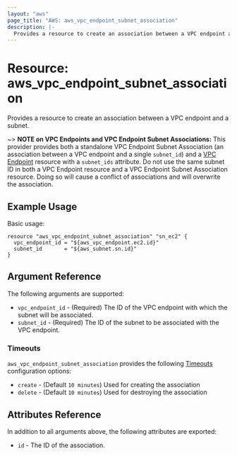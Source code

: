 ```yaml
---
layout: "aws"
page_title: "AWS: aws_vpc_endpoint_subnet_association"
description: |-
  Provides a resource to create an association between a VPC endpoint and a subnet.
---
```


# Resource: aws_vpc_endpoint_subnet_association

Provides a resource to create an association between a VPC endpoint and a subnet.

~> **NOTE on VPC Endpoints and VPC Endpoint Subnet Associations:** This provider provides
both a standalone VPC Endpoint Subnet Association (an association between a VPC endpoint
and a single `subnet_id`) and a [VPC Endpoint](vpc_endpoint.html) resource with a `subnet_ids`
attribute. Do not use the same subnet ID in both a VPC Endpoint resource and a VPC Endpoint Subnet
Association resource. Doing so will cause a conflict of associations and will overwrite the association.

## Example Usage

Basic usage:

```hcl
resource "aws_vpc_endpoint_subnet_association" "sn_ec2" {
  vpc_endpoint_id = "${aws_vpc_endpoint.ec2.id}"
  subnet_id       = "${aws_subnet.sn.id}"
}
```

## Argument Reference

The following arguments are supported:

* `vpc_endpoint_id` - (Required) The ID of the VPC endpoint with which the subnet will be associated.
* `subnet_id` - (Required) The ID of the subnet to be associated with the VPC endpoint.

### Timeouts

`aws_vpc_endpoint_subnet_association` provides the following
[Timeouts](/docs/configuration/resources.html#timeouts) configuration options:

- `create` - (Default `10 minutes`) Used for creating the association
- `delete` - (Default `10 minutes`) Used for destroying the association

## Attributes Reference

In addition to all arguments above, the following attributes are exported:

* `id` - The ID of the association.
